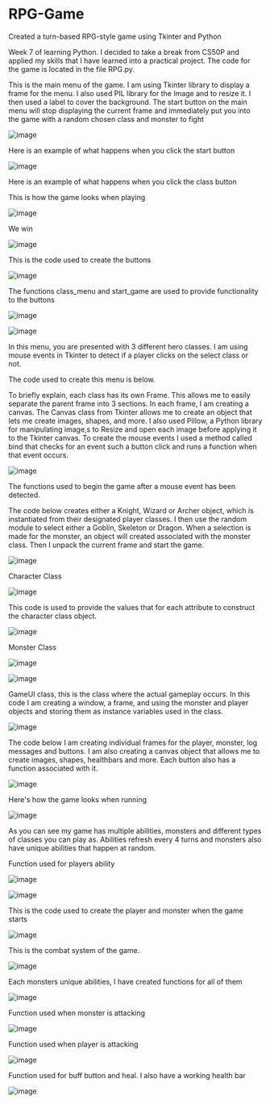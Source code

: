 # RPG-Game
Created a turn-based RPG-style game using Tkinter and Python

Week 7 of learning Python. I decided to take a break from CS50P and applied my skills that I have learned into a practical project. The code for the game is located in the file RPG.py.

This is the main menu of the game. I am using Tkinter library to display a frame for the menu. I also used PIL library for the Image and to resize it. I then used a label to cover the background. 
The start button on the main menu will stop displaying the current frame and immediately put you into the game with a random chosen class and monster to fight

![image](https://github.com/user-attachments/assets/69d5da06-4f3f-432d-9eb9-4c2f47ce0f6a)

Here is an example of what happens when you click the start button

![image](https://github.com/user-attachments/assets/025d13b5-7069-4ccd-a168-e492b8a2f179)

Here is an example of what happens when you click the class button

This is how the game looks when playing 

![image](https://github.com/user-attachments/assets/37877d7b-b09c-42ab-90f0-0d32a3457eec)

We win

![image](https://github.com/user-attachments/assets/5dfa4b93-f6a2-452f-ab59-1c484f6518d8)

This is the code used to create the buttons

![image](https://github.com/user-attachments/assets/182455c7-11f8-467c-a5fd-710f26a70b41)

The functions class_menu and start_game are used to provide functionality to the buttons

![image](https://github.com/user-attachments/assets/42c0f33b-eeb9-406f-8b29-e0323f5f0d00)

![image](https://github.com/user-attachments/assets/b1176768-7a5f-46ad-8fdb-4e996f905844)

In this menu, you are presented with 3 different hero classes. I am using mouse events in Tkinter to detect if a player clicks on the select class or not.

The code used to create this menu is below. 

To briefly explain, each class has its own Frame. This allows me to easily separate the parent frame into 3 sections. In each frame, I am creating a canvas.
The Canvas class from Tkinter allows me to create an object that lets me create images, shapes, and more. I also used Pillow, a Python library for manipulating image,s to
Resize and open each image before applying it to the Tkinter canvas. To create the mouse events I used a method called bind that checks for an event such a button click and runs a function when that event
occurs.

![image](https://github.com/user-attachments/assets/e0354be3-fef2-473d-be6b-94c5a122624f)

The functions used to begin the game after a mouse event has been detected. 

The code below creates either a Knight, Wizard or Archer object, which is instantiated from their designated player classes. I then use the random module to select either a Goblin, Skeleton or Dragon.
When a selection is made for the monster, an object will created associated with the monster class. Then I unpack the current frame and start the game.

![image](https://github.com/user-attachments/assets/86b6f416-da15-4518-802c-dba248b8f447)

Character Class

![image](https://github.com/user-attachments/assets/f84baa02-e331-46d5-9ddb-fcb7d108fbdd)

This code is used to provide the values that for each attribute to construct the character class object.

![image](https://github.com/user-attachments/assets/53580ad1-ded7-4d6e-8e49-03c8d3efd278)

Monster Class 

![image](https://github.com/user-attachments/assets/ef7a839d-e29c-487c-8960-f90968581c10)

![image](https://github.com/user-attachments/assets/3212af6d-239f-4a07-9db4-6b65fa3be062)

GameUI class, this is the class where the actual gameplay occurs. In this code I am creating a window, a frame, and using the monster and player objects and storing them as instance variables used
in the class.

![image](https://github.com/user-attachments/assets/440d5e33-1705-4836-9c51-1a6b5474a967)

The code below I am creating individual frames for the player, monster, log messages and buttons. I am also creating a canvas object that allows me to create images, shapes, healthbars and more. Each button also has a function associated with it.

![image](https://github.com/user-attachments/assets/ef733761-4734-4214-b5a3-4dcc231aad66)

Here's how the game looks when running

![image](https://github.com/user-attachments/assets/ec1380b8-b05b-4a55-9d18-25f099efd466)

As you can see my game has multiple abilities, monsters and different types of classes you can play as. Abilities refresh every 4 turns and monsters also have unique abilities that happen at random.

Function used for players ability

![image](https://github.com/user-attachments/assets/f1fa5c51-a92a-4e4c-994e-3dd5ba49c69b)

![image](https://github.com/user-attachments/assets/a21ecb12-aae2-4fa1-8a4b-16d6d3b175dc)

This is the code used to create the player and monster when the game starts

![image](https://github.com/user-attachments/assets/80c25ab7-60ec-43ed-b50c-2233d6672ae5)

This is the combat system of the game. 

![image](https://github.com/user-attachments/assets/d9192d2b-1bcb-4345-9dd6-e26299789b59)

Each monsters unique abilities, I have created functions for all of them

![image](https://github.com/user-attachments/assets/a53ebe95-47c4-4255-bb74-2bae6b263796)

Function used when monster is attacking

![image](https://github.com/user-attachments/assets/079ee96d-dbbe-4f36-8899-b7ebfb089f46)

Function used when player is attacking

![image](https://github.com/user-attachments/assets/12dfe013-ebee-4fb2-9d02-66920e360cb1)

Function used for buff button and heal. I also have a working health bar

![image](https://github.com/user-attachments/assets/deb69668-ad56-4320-a0dc-76e5e7d0f874)

















